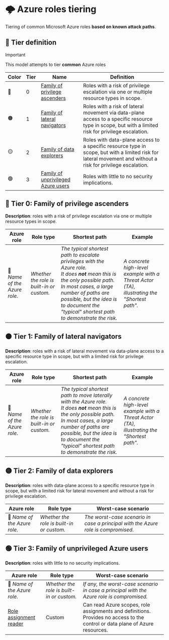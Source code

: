 # 🌩️ Azure roles tiering

Tiering of common Microsoft Azure roles **based on known attack paths**.

## 📃 Tier definition

> [!IMPORTANT]
> This model attempts to tier **common** Azure roles

| Color | Tier | Name | Definition |
|---|---|---|---|
| 🔴 | 0 | [Family of privilege ascenders](#tier-0) | Roles with a risk of privilege escalation via one or multiple resource types in scope. |
| 🟠 | 1 | [Family of lateral navigators](#tier-1) | Roles with a risk of lateral movement via data-plane access to a specific resource type in scope, but with a limited risk for privilege escalation. |
| 🟡 | 2 | [Family of data explorers](#tier-2) | Roles with data-plane access to a specific resource type in scope, but with a limited risk for lateral movement and without a risk for privilege escalation. |
| 🟢 | 3 | [Family of unprivileged Azure users](#tier-3) | Roles with little to no security implications. | 


<a id='tier-0'></a>
## 🔴 Tier 0: Family of privilege ascenders

**Description**: roles with a risk of privilege escalation via one or multiple resource types in scope.

| Azure role | Role type | Shortest path | Example |
|---|---|---|---|
| 📌 *Name of the Azure role.* | *Whether the role is built-in or custom.* | *The typical shortest path to escalate privileges with the Azure role. <br> It does **not** mean this is the only possible path. In most cases, a large number of paths are possible, but the idea is to document the "typical" shortest path to demonstrate the risk.* | *A concrete high-level example with a Threat Actor (TA), illustrating the "Shortest path".* |


<a id='tier-1'></a>
## 🟠 Tier 1: Family of lateral navigators

**Description**: roles with a risk of lateral movement via data-plane access to a specific resource type in scope, but with a limited risk for privilege escalation.

| Azure role | Role type | Shortest path | Example |
|---|---|---|---|
| 📌 *Name of the Azure role.* | *Whether the role is built-in or custom.* | *The typical shortest path to move laterally with the Azure role. <br> It does **not** mean this is the only possible path. In most cases, a large number of paths are possible, but the idea is to document the "typical" shortest path to demonstrate the risk.* | *A concrete high-level example with a Threat Actor (TA), illustrating the "Shortest path".* |


<a id='tier-2'></a>
## 🟡 Tier 2: Family of data explorers

**Description**: roles with data-plane access to a specific resource type in scope, but with a limited risk for lateral movement and without a risk for privilege escalation.

| Azure role | Role type | Worst-case scenario |
|---|---|---|
| 📌 *Name of the Azure role.* | *Whether the role is built-in or custom.* | *The worst-case scenario in case a principal with the Azure role is compromised.* |


<a id='tier-3'></a>
## 🟢 Tier 3: Family of unprivileged Azure users

**Description**: roles with little to no security implications.

| Azure role | Role type | Worst-case scenario | 
|---|---|---|
| 📌 *Name of the Azure role.* | *Whether the role is built-in or custom.* | *If any, the worst-case scenario in case a principal with the Azure role is compromised.* |
| [Role assignment reader](#) | Custom | Can read Azure scopes, role assignments and definitions. Provides no access to the control or data plane of Azure resources. |

